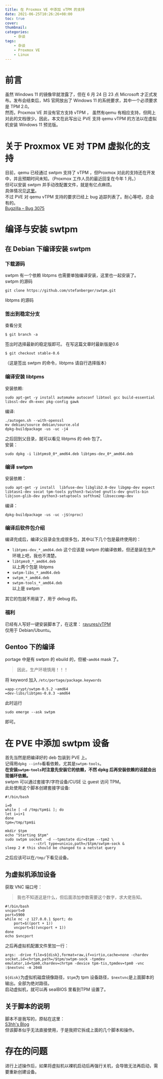 ```yaml
---
title: 在 Proxmox VE 中添加 vTPM 的支持
date: 2021-06-25T10:26:26+08:00
toc: true
cover:
thumbnail:
categories:
    - 杂谈
tags:
    - 杂谈
    - Proxmox VE
    - Linux
---
```


# 前言
虽然 Windows 11 的镜像早就泄露了，但在 6 月 24 日 23 点 Microsoft 才正式发布。发布会结束后，MS 官网放出了 Windows 11 的系统要求，其中一个必须要求是 TPM 2.0。      
然而，Proxmox VE 并没有官方支持 vTPM ， 虽然有qemu 有相应支持，但网上对此的文档很少。因此，本文在此写出让 PVE 支持 qemu  vTPM 的方法以在虚拟机安装 Windows 11 预览版。    
# 关于 Proxmox VE 对 TPM 虚拟化的支持
目前，qemu 已经通过 swtpm 支持了 vTPM ，但Proxmox 对此的支持还在开发中，并且预期时间未知。（Proxmox 工作人员的最近回复在今年 1 月。）     
但可以安装 swtpm 并手动改配置文件，就是有亿点麻烦。      
具体情况见[这里](https://forum.proxmox.com/threads/vtpm-support-do-we-have-guide-to-add-the-vtpm-support.56982/)。      
不过 PVE 对 qemu vTPM 支持的要求已经上 bug 追踪列表了。耐心等吧，总会有的。     
[Bugzilla – Bug 3075](https://bugzilla.proxmox.com/show_bug.cgi?id=3075)     
# 编译与安装 swtpm
## 在 Debian 下编译安装 swtpm
### 下载源码
swtpm 有一个依赖 libtpms 也需要单独编译安装，这里也一起安装了。    
swtpm 的源码

    git clone https://github.com/stefanberger/swtpm.git
libtpms 的源码

### 签出到稳定分支
查看分支

    $ git branch -a
签出时选择最新的稳定版即可。
在写这篇文章时最新版是0.6

    $ git checkout stable-0.6
（这是签出 swtpm 的命令，libtpms 请自行选择版本）
### 编译安装 libtpms
安装依赖:

    sudo apt-get -y install automake autoconf libtool gcc build-essential libssl-dev dh-exec pkg-config gawk
编译:
```
./autogen.sh --with-openssl
mv debian/source debian/source.old
dpkg-buildpackage -us -uc -j4
```
之后回到父目录，就可以看见 libtpms 的 deb 包了。    
安装：

    sudo dpkg -i libtpms0_0*_amd64.deb libtpms-dev_0*_amd64.deb
### 编译 swtpm
安装依赖：

    sudo apt-get -y install  libfuse-dev libglib2.0-dev libgmp-dev expect libtasn1-dev socat tpm-tools python3-twisted gnutls-dev gnutls-bin  libjson-glib-dev python3-setuptools softhsm2 libseccomp-dev
编译：

    dpkg-buildpackage -us -uc -j$(nproc)
### 编译后软件包介绍
编译完成后，编译父目录会生成很多包，其中以下几个包是最终使用的：
+ `libtpms-dev_*_amd64.deb` 这个应该是 swtpm 的编译依赖，但还是装在生产环境上吧，我也不清楚。
+ `libtpms0_*_amd64.deb`   
以上两个包是 libtpms
+ `swtpm-libs_*_amd64.deb`
+ `swtpm_*_amd64.deb`
+ `swtpm-tools_*_amd64.deb`    
以上是 swtpm

其它的包就不用装了，用于 debug 的。
### 福利
已经有人写好一键安装脚本了，在这里：
[rayures/vTPM](https://github.com/rayures/vTPM)   
仅用于 Debian/Ubuntu。
## Gentoo 下的编译
portage 中是有 swtpm 的 ebuild 的，但被`~amd64` mask 了。     
> 因此，生产环境慎用！！！

将 keyword 加入 `/etc/portage/package.keywords`

    =app-crypt/swtpm-0.5.2 ~amd64
    =dev-libs/libtpms-0.8.3 ~amd64

此时运行

    sudo emerge --ask swtpm
即可。
# 在 PVE 中添加 swtpm 设备
首先当然是把编译好的 deb 包装到 PVE 上。    
记得用`dpkg --info`看看依赖，尤其是`swtpm-tools`。   
**在安装`swtpm-tools`时注意先安装它的依赖，不然 dpkg 后再安装依赖的话就会出现循环依赖。**   
swtpm 可以通过套接字/字符设备/CUSE 让 guest 访问 TPM。     
此处使用这个脚本创建套接字设备:
```
#!/bin/bash

i=0
while [ -d /tmp/tpm$i ]; do
let i=i+1
done
tpm=/tmp/tpm$i

mkdir $tpm
echo "Starting $tpm"
sudo swtpm socket  -d --tpmstate dir=$tpm --tpm2 \
             --ctrl type=unixio,path=/$tpm/swtpm-sock &
sleep 2 # this should be changed to a netstat query
```
之后应该可以在`/tmp/`下看见设备。    
## 为虚拟机添加设备
获取 VNC 端口号：
> 我也不知道这是什么，但后面添加参数需要这个数字，求大佬告知。
```
#!/bin/bash
vncport=0
port=5900
while nc -z 127.0.0.1 $port; do
    port=$((port + 1))
    vncport=$((vncport + 1))
done
echo $vncport
```
之后再虚拟机配置文件里加一行：

    args: -drive file=${disk},format=raw,if=virtio,cache=none -chardev socket,id=chrtpm,path=/$tpm/swtpm-sock -tpmdev emulator,id=tpm0,chardev=chrtpm -device tpm-tis,tpmdev=tpm0 -vnc :$nextvnc -m 2048
`${disk}`为虚拟机磁盘镜像路径，`$tpm`为 tpm 设备路径，`$nextvnc`是上面脚本的输出。全部为绝对路径。   
启动虚拟机，就可以再 sealBIOS 里看到TPM 设置了。

## 关于脚本的说明
脚本不是我写的，原帖在这里：    
[S3hh's Blog](https://s3hh.wordpress.com/2018/06/03/tpm-2-0-in-qemu/)    
但该脚本似乎无法直接使用，于是我把它拆成上面的几个脚本和操作。

# 存在的问题
进行上述操作后，如果将虚拟机以裸机启动后再强行关机，会导致无法再启动，需要重新创建设备。